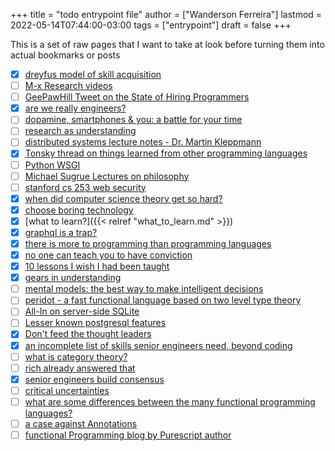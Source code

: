 +++
title = "todo entrypoint file"
author = ["Wanderson Ferreira"]
lastmod = 2022-05-14T07:44:00-03:00
tags = ["entrypoint"]
draft = false
+++

This is a set of raw pages that I want to take at look before turning them into
actual bookmarks or posts

-   [X] [dreyfus model of skill acquisition](https://en.wikipedia.org/wiki/Dreyfus_model_of_skill_acquisition)
-   [ ] [M-x Research videos](https://www.youtube.com/channel/UCNup6IsUwrqiDpl3aIlOV6A)
-   [ ] [GeePawHill Tweet on the State of Hiring Programmers](https://twitter.com/GeePawHill/status/1513371319911469057)
-   [X] [are we really engineers?](https://hillelwayne.com/post/are-we-really-engineers/)
-   [ ] [dopamine, smartphones &amp; you: a battle for your time](https://sitn.hms.harvard.edu/flash/2018/dopamine-smartphones-battle-time/)
-   [ ] [research as understanding](https://kanjun.me/writing/research-as-understanding)
-   [ ] [distributed systems lecture notes - Dr. Martin Kleppmann](https://www.cl.cam.ac.uk/teaching/2122/ConcDisSys/dist-sys-notes.pdf)
-   [X] [Tonsky thread on things learned from other programming languages](https://twitter.com/nikitonsky/status/1443605908609806341)
-   [ ] [Python WSGI](https://www.toptal.com/python/pythons-wsgi-server-application-interface)
-   [ ] [Michael Sugrue Lectures on philosophy](https://www.youtube.com/channel/UCFaYLR_1aryjfB7hLrKGRaQ)
-   [ ] [stanford cs 253 web security](https://web.stanford.edu/class/cs253/)
-   [X] [when did computer science theory get so hard?](https://blog.computationalcomplexity.org/2021/11/when-did-computer-science-theory-get-so.html?m=1)
-   [X] [choose boring technology](https://mcfunley.com/choose-boring-technology)
-   [X] [what to learn?]({{< relref "what_to_learn.md" >}})
-   [X] [graphql is a trap?](https://xuorig.medium.com/graphql-is-a-trap-e83ca380aa8f)
-   [X] [there is more to programming than programming languages](https://malisper.me/there-is-more-to-programming-than-programming-languages/)
-   [X] [no one can teach you to have conviction](https://www.benkuhn.net/conviction/)
-   [X] [10 lessons I wish I had been taught](https://alumni.media.mit.edu/~cahn/life/gian-carlo-rota-10-lessons.html)
-   [X] [gears in understanding](https://www.lesswrong.com/posts/B7P97C27rvHPz3s9B/gears-in-understanding)
-   [ ] [mental models: the best way to make intelligent decisions](https://fs.blog/mental-models/)
-   [ ] [peridot - a fast functional language based on two level type theory](https://github.com/eashanhatti/peridot)
-   [ ] [All-In on server-side SQLite](https://fly.io/blog/all-in-on-sqlite-litestream/)
-   [ ] [Lesser known postgresql features](https://hakibenita.com/postgresql-unknown-features)
-   [X] [Don't feed the thought leaders](https://earthly.dev/blog/thought-leaders/)
-   [X] [an incomplete list of skills senior engineers need, beyond coding](https://skamille.medium.com/an-incomplete-list-of-skills-senior-engineers-need-beyond-coding-8ed4a521b29f)
-   [ ] [what is category theory?](https://www.math3ma.com/blog/what-is-category-theory-anyway)
-   [ ] [rich already answered that](https://gist.github.com/reborg/dc8b0c96c397a56668905e2767fd697f)
-   [X] [senior engineers build consensus](https://hyperbo.la/w/nemawashi/)
-   [ ] [critical uncertainties](https://criticaluncertainties.com/)
-   [ ] [what are some differences between the many functional programming languages?](https://qr.ae/pGE59Z)
-   [ ] [a case against Annotations](https://blog.softwaremill.com/the-case-against-annotations-4b2fb170ed67)
-   [ ] [functional Programming blog by Purescript author](http://functorial.com/writing.html)
